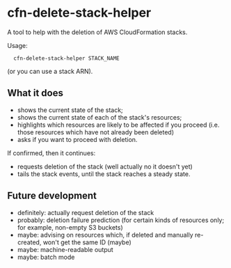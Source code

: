 cfn-delete-stack-helper
=======================

A tool to help with the deletion of AWS CloudFormation stacks.

Usage:

```
  cfn-delete-stack-helper STACK_NAME
```

(or you can use a stack ARN).

What it does
------------

 * shows the current state of the stack;
 * shows the current state of each of the stack's resources;
 * highlights which resources are likely to be affected if you proceed
   (i.e. those resources which have not already been deleted)
 * asks if you want to proceed with deletion.

If confirmed, then it continues:

 * requests deletion of the stack (well actually no it doesn't yet)
 * tails the stack events, until the stack reaches a steady state.

Future development
------------------

 * definitely: actually request deletion of the stack
 * probably: deletion failure prediction (for certain kinds of resources only; for example, non-empty S3 buckets)
 * maybe: advising on resources which, if deleted and manually re-created, won't get the same ID (maybe)
 * maybe: machine-readable output
 * maybe: batch mode


